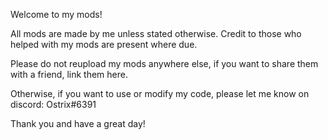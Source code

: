 Welcome to my mods!

All mods are made by me unless stated otherwise. Credit to those who helped with my mods are present where due.


Please do not reupload my mods anywhere else, if you want to share them with a friend, link them here.

Otherwise, if you want to use or modify my code, please let me know on discord: Ostrix#6391

Thank you and have a great day!
